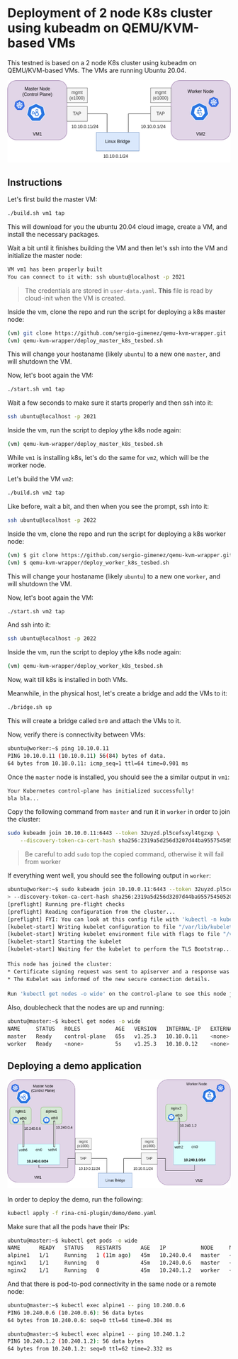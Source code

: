 # Deployment of 2 node K8s cluster using kubeadm on QEMU/KVM-based VMs

This testned is based on a 2 node K8s cluster using kubeadm on QEMU/KVM-based VMs. The VMs are running Ubuntu 20.04.

![K8s cluster](img/rina_k8s_testbed.png)

## Instructions

Let's first build the master VM:

```bash
./build.sh vm1 tap
```

This will download for you the ubuntu 20.04 cloud image, create a VM, and install the necessary packages.

Wait a bit until it finishes building the VM and then let's ssh into the VM and initialize the master node:

```bash
VM vm1 has been properly built
You can connect to it with: ssh ubuntu@localhost -p 2021
```

> The credentials are stored in `user-data.yaml`. **This** file is read by cloud-init when the VM is created.

Inside the vm, clone the repo and run the script for deploying a k8s master node:

```bash
(vm) git clone https://github.com/sergio-gimenez/qemu-kvm-wrapper.git
(vm) qemu-kvm-wrapper/deploy_master_k8s_tesbed.sh
```

This will change your hostaname (likely `ubuntu`) to a new one `master`, and will shutdown the VM.

Now, let's boot again the VM:

```bash
./start.sh vm1 tap
```

Wait a few seconds to make sure it starts properly and then ssh into it:

```bash
ssh ubuntu@localhost -p 2021
```

Inside the vm, run the script to deploy ythe k8s node again:

```bash
(vm) qemu-kvm-wrapper/deploy_master_k8s_tesbed.sh
```

While `vm1` is installing k8s, let's do the same for `vm2`, which will be the worker node.

Let's build the VM `vm2`:

```bash
./build.sh vm2 tap
```

Like before, wait a bit, and then when you see the prompt, ssh into it:

```bash
ssh ubuntu@localhost -p 2022
```

Inside the vm, clone the repo and run the script for deploying a k8s worker node:

```bash
(vm) $ git clone https://github.com/sergio-gimenez/qemu-kvm-wrapper.git
(vm) $ qemu-kvm-wrapper/deploy_worker_k8s_tesbed.sh
```

This will change your hostaname (likely `ubuntu`) to a new one `worker`, and will shutdown the VM.

Now, let's boot again the VM:

```bash
./start.sh vm2 tap
```

And ssh into it:

```bash
ssh ubuntu@localhost -p 2022
```

Inside the vm, run the script to deploy ythe k8s node again:

```bash
(vm) qemu-kvm-wrapper/deploy_worker_k8s_tesbed.sh
```

Now, wait till k8s is installed in both VMs.

Meanwhile, in the physical host, let's create a bridge and add the VMs to it:

```bash
./bridge.sh up
```

This will create a bridge called `br0` and attach the VMs to it.

Now, verify there is connectivity between VMs:

```bash
ubuntu@worker:~$ ping 10.10.0.11
PING 10.10.0.11 (10.10.0.11) 56(84) bytes of data.
64 bytes from 10.10.0.11: icmp_seq=1 ttl=64 time=0.901 ms
```

Once the `master` node is installed, you should see the a similar output in `vm1`:

```bash
Your Kubernetes control-plane has initialized successfully!
bla bla...
```

Copy the following command from `master` and run it in `worker` in order to join the cluster:

```bash
sudo kubeadm join 10.10.0.11:6443 --token 32uyzd.pl5cefsxyl4tgzxp \
	--discovery-token-ca-cert-hash sha256:2319a5d256d3207d44ba955754505200da589aa6545316088eeca71e52b6c0b9
```

> Be careful to add `sudo` top the copied command, otherwise it will fail from worker

If everything went well, you should see the following output in `worker`:

```bash
ubuntu@worker:~$ sudo kubeadm join 10.10.0.11:6443 --token 32uyzd.pl5cefsxyl4tgzxp \
> --discovery-token-ca-cert-hash sha256:2319a5d256d3207d44ba955754505200da589aa6545316088eeca71e52b6c0b9
[preflight] Running pre-flight checks
[preflight] Reading configuration from the cluster...
[preflight] FYI: You can look at this config file with 'kubectl -n kube-system get cm kubeadm-config -o yaml'
[kubelet-start] Writing kubelet configuration to file "/var/lib/kubelet/config.yaml"
[kubelet-start] Writing kubelet environment file with flags to file "/var/lib/kubelet/kubeadm-flags.env"
[kubelet-start] Starting the kubelet
[kubelet-start] Waiting for the kubelet to perform the TLS Bootstrap...

This node has joined the cluster:
* Certificate signing request was sent to apiserver and a response was received.
* The Kubelet was informed of the new secure connection details.

Run 'kubectl get nodes -o wide' on the control-plane to see this node join the cluster.
```

Also, doublecheck that the nodes are up and running:

```bash
ubuntu@master:~$ kubectl get nodes -o wide
NAME     STATUS   ROLES           AGE   VERSION   INTERNAL-IP   EXTERNAL-IP   OS-IMAGE             KERNEL-VERSION      CONTAINER-RUNTIME
master   Ready    control-plane   65s   v1.25.3   10.10.0.11    <none>        Ubuntu 20.04.5 LTS   5.4.0-131-generic   containerd://1.5.9
worker   Ready    <none>          5s    v1.25.3   10.10.0.12    <none>        Ubuntu 20.04.5 LTS   5.4.0-131-generic   containerd://1.5.9
```

<!-- Great, the `control-plane` node now can see the worker node. However, we can see that both nodes are not ready yet (`NotReady` in `STATUS`). This is because there is no CNI installed yet. Let's install the custom RINA CNI Plugin: -->


## Deploying a demo application

![rina_k8s_demo](img/rina_k8s_demo.png)

In order to deploy the demo, run the following:

```bash
kubectl apply -f rina-cni-plugin/demo/demo.yaml
```

Make sure that all the pods have their IPs:

```bash
ubuntu@master:~$ kubectl get pods -o wide
NAME      READY   STATUS    RESTARTS      AGE   IP           NODE     NOMINATED NODE   READINESS GATES
alpine1   1/1     Running   1 (11m ago)   45m   10.240.0.4   master   <none>           <none>
nginx1    1/1     Running   0             45m   10.240.0.6   master   <none>           <none>
nginx2    1/1     Running   0             45m   10.240.1.2   worker   <none>           <none>
```

And that there is pod-to-pod connectivity in the same node or a remote node:

```bash
ubuntu@master:~$ kubectl exec alpine1 -- ping 10.240.0.6
PING 10.240.0.6 (10.240.0.6): 56 data bytes
64 bytes from 10.240.0.6: seq=0 ttl=64 time=0.304 ms
```

```bash
ubuntu@master:~$ kubectl exec alpine1 -- ping 10.240.1.2
PING 10.240.1.2 (10.240.1.2): 56 data bytes
64 bytes from 10.240.1.2: seq=0 ttl=62 time=2.332 ms
```
